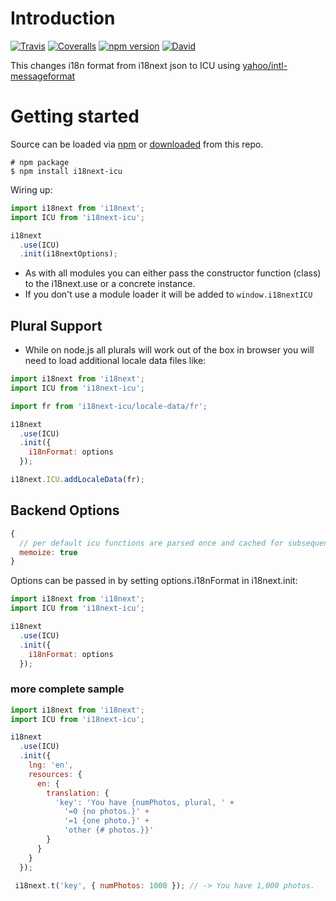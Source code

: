 # Introduction

[![Travis](https://img.shields.io/travis/i18next/i18next-icu/master.svg?style=flat-square)](https://travis-ci.org/i18next/i18next-icu)
[![Coveralls](https://img.shields.io/coveralls/i18next/i18next-icu/master.svg?style=flat-square)](https://coveralls.io/github/i18next/i18next-icu)
[![npm version](https://img.shields.io/npm/v/i18next-icu.svg?style=flat-square)](https://www.npmjs.com/package/i18next-icu)
[![David](https://img.shields.io/david/i18next/i18next-icu.svg?style=flat-square)](https://david-dm.org/i18next/i18next-icu)

This changes i18n format from i18next json to ICU using [yahoo/intl-messageformat](https://github.com/yahoo/intl-messageformat)

# Getting started

Source can be loaded via [npm](https://www.npmjs.com/package/i18next-icu) or [downloaded](https://github.com/i18next/i18next-icu/blob/master/i18nextICU.min.js) from this repo.

```
# npm package
$ npm install i18next-icu
```

Wiring up:

```js
import i18next from 'i18next';
import ICU from 'i18next-icu';

i18next
  .use(ICU)
  .init(i18nextOptions);
```

- As with all modules you can either pass the constructor function (class) to the i18next.use or a concrete instance.
- If you don't use a module loader it will be added to `window.i18nextICU`

## Plural Support

- While on node.js all plurals will work out of the box in browser you will need to load additional locale data files like:

```js
import i18next from 'i18next';
import ICU from 'i18next-icu';

import fr from 'i18next-icu/locale-data/fr';

i18next
  .use(ICU)
  .init({
    i18nFormat: options
  });

i18next.ICU.addLocaleData(fr);

```

## Backend Options

```js
{
  // per default icu functions are parsed once and cached for subsequent calls
  memoize: true
}
```

Options can be passed in by setting options.i18nFormat in i18next.init:

```js
import i18next from 'i18next';
import ICU from 'i18next-icu';

i18next
  .use(ICU)
  .init({
    i18nFormat: options
  });
```

### more complete sample

```js
import i18next from 'i18next';
import ICU from 'i18next-icu';

i18next
  .use(ICU)
  .init({
    lng: 'en',
    resources: {
      en: {
        translation: {
          'key': 'You have {numPhotos, plural, ' +
            '=0 {no photos.}' +
            '=1 {one photo.}' +
            'other {# photos.}}'
        }
      }
    }
  });

 i18next.t('key', { numPhotos: 1000 }); // -> You have 1,000 photos.
```

